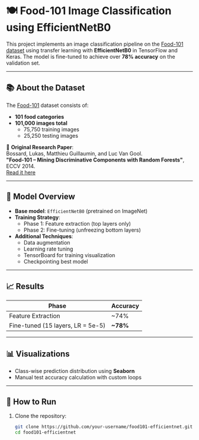 # 🍽️ Food-101 Image Classification using EfficientNetB0

This project implements an image classification pipeline on the [Food-101 dataset](https://www.tensorflow.org/datasets/catalog/food101) using transfer learning with **EfficientNetB0** in TensorFlow and Keras. The model is fine-tuned to achieve over **78% accuracy** on the validation set.

---

## 📚 About the Dataset

The [Food-101](https://data.vision.ee.ethz.ch/cvl/datasets_extra/food-101/) dataset consists of:

- **101 food categories**
- **101,000 images total**  
  - 75,750 training images  
  - 25,250 testing images  

📝 **Original Research Paper**:  
Bossard, Lukas, Matthieu Guillaumin, and Luc Van Gool.  
**"Food-101 – Mining Discriminative Components with Random Forests"**, ECCV 2014.  
[Read it here](https://link.springer.com/chapter/10.1007/978-3-319-10599-4_29)

---

## 🧠 Model Overview

- **Base model**: `EfficientNetB0` (pretrained on ImageNet)
- **Training Strategy**:
  - Phase 1: Feature extraction (top layers only)
  - Phase 2: Fine-tuning (unfreezing bottom layers)
- **Additional Techniques**:
  - Data augmentation
  - Learning rate tuning
  - TensorBoard for training visualization
  - Checkpointing best model

---

## 📈 Results

| Phase          | Accuracy |
|----------------|----------|
| Feature Extraction | ~74%     |
| Fine-tuned (15 layers, LR = 5e-5) | **~78%**     |

---

## 📊 Visualizations

- Class-wise prediction distribution using **Seaborn**
- Manual test accuracy calculation with custom loops

---

## 🚀 How to Run

1. Clone the repository:
   ```bash
   git clone https://github.com/your-username/food101-efficientnet.git
   cd food101-efficientnet
